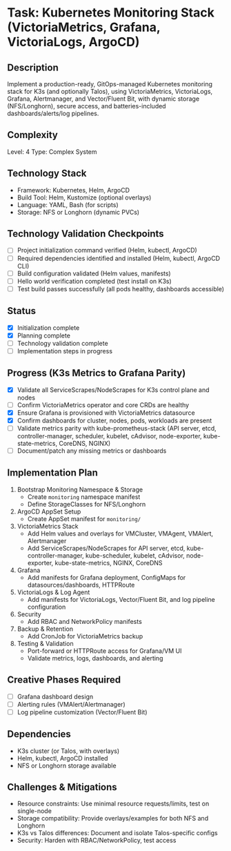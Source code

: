 # Task: Kubernetes Monitoring Stack (VictoriaMetrics, Grafana, VictoriaLogs, ArgoCD)

## Description
Implement a production-ready, GitOps-managed Kubernetes monitoring stack for K3s (and optionally Talos), using VictoriaMetrics, VictoriaLogs, Grafana, Alertmanager, and Vector/Fluent Bit, with dynamic storage (NFS/Longhorn), secure access, and batteries-included dashboards/alerts/log pipelines.

## Complexity
Level: 4
Type: Complex System

## Technology Stack
- Framework: Kubernetes, Helm, ArgoCD
- Build Tool: Helm, Kustomize (optional overlays)
- Language: YAML, Bash (for scripts)
- Storage: NFS or Longhorn (dynamic PVCs)

## Technology Validation Checkpoints
- [ ] Project initialization command verified (Helm, kubectl, ArgoCD)
- [ ] Required dependencies identified and installed (Helm, kubectl, ArgoCD CLI)
- [ ] Build configuration validated (Helm values, manifests)
- [ ] Hello world verification completed (test install on K3s)
- [ ] Test build passes successfully (all pods healthy, dashboards accessible)

## Status
- [x] Initialization complete
- [x] Planning complete
- [ ] Technology validation complete
- [ ] Implementation steps in progress

## Progress (K3s Metrics to Grafana Parity)
- [x] Validate all ServiceScrapes/NodeScrapes for K3s control plane and nodes
- [ ] Confirm VictoriaMetrics operator and core CRDs are healthy
- [x] Ensure Grafana is provisioned with VictoriaMetrics datasource
- [x] Confirm dashboards for cluster, nodes, pods, workloads are present
- [ ] Validate metrics parity with kube-prometheus-stack (API server, etcd, controller-manager, scheduler, kubelet, cAdvisor, node-exporter, kube-state-metrics, CoreDNS, NGINX)
- [ ] Document/patch any missing metrics or dashboards

## Implementation Plan
1. Bootstrap Monitoring Namespace & Storage
	- Create `monitoring` namespace manifest
	- Define StorageClasses for NFS/Longhorn
2. ArgoCD AppSet Setup
	- Create AppSet manifest for `monitoring/`
3. VictoriaMetrics Stack
	- Add Helm values and overlays for VMCluster, VMAgent, VMAlert, Alertmanager
	- Add ServiceScrapes/NodeScrapes for API server, etcd, kube-controller-manager, kube-scheduler, kubelet, cAdvisor, node-exporter, kube-state-metrics, NGINX, CoreDNS
4. Grafana
	- Add manifests for Grafana deployment, ConfigMaps for datasources/dashboards, HTTPRoute
5. VictoriaLogs & Log Agent
	- Add manifests for VictoriaLogs, Vector/Fluent Bit, and log pipeline configuration
6. Security
	- Add RBAC and NetworkPolicy manifests
7. Backup & Retention
	- Add CronJob for VictoriaMetrics backup
8. Testing & Validation
	- Port-forward or HTTPRoute access for Grafana/VM UI
	- Validate metrics, logs, dashboards, and alerting

## Creative Phases Required
- [ ] Grafana dashboard design
- [ ] Alerting rules (VMAlert/Alertmanager)
- [ ] Log pipeline customization (Vector/Fluent Bit)

## Dependencies
- K3s cluster (or Talos, with overlays)
- Helm, kubectl, ArgoCD installed
- NFS or Longhorn storage available

## Challenges & Mitigations
- Resource constraints: Use minimal resource requests/limits, test on single-node
- Storage compatibility: Provide overlays/examples for both NFS and Longhorn
- K3s vs Talos differences: Document and isolate Talos-specific configs
- Security: Harden with RBAC/NetworkPolicy, test access

